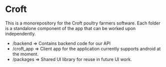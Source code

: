 # Croft

This is a monorepository for the Croft poultry farmers software. Each folder is a standalone component of the app that can be worked upon independently.

- /backend => Contains backend code for our API
- /croft_app => Client app for the application currently supports android at the moment.
- /packages => Shared UI library for reuse in future UI work.
